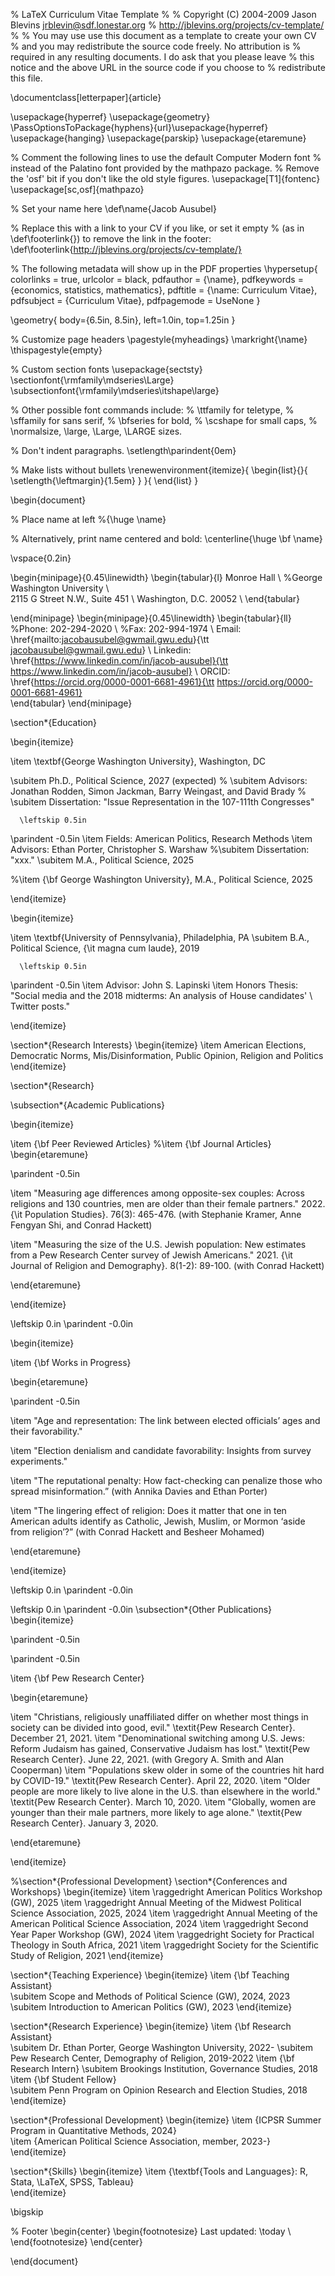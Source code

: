 % LaTeX Curriculum Vitae Template
%
% Copyright (C) 2004-2009 Jason Blevins <jrblevin@sdf.lonestar.org>
% http://jblevins.org/projects/cv-template/
%
% You may use use this document as a template to create your own CV
% and you may redistribute the source code freely. No attribution is
% required in any resulting documents. I do ask that you please leave
% this notice and the above URL in the source code if you choose to
% redistribute this file.

\documentclass[letterpaper]{article}

\usepackage{hyperref}
\usepackage{geometry}
\PassOptionsToPackage{hyphens}{url}\usepackage{hyperref}
\usepackage{hanging}
\usepackage{parskip}
\usepackage{etaremune}

% Comment the following lines to use the default Computer Modern font
% instead of the Palatino font provided by the mathpazo package.
% Remove the 'osf' bit if you don't like the old style figures.
\usepackage[T1]{fontenc}
\usepackage[sc,osf]{mathpazo}

% Set your name here
\def\name{Jacob Ausubel}

% Replace this with a link to your CV if you like, or set it empty
% (as in \def\footerlink{}) to remove the link in the footer:
\def\footerlink{http://jblevins.org/projects/cv-template/}

% The following metadata will show up in the PDF properties
\hypersetup{
  colorlinks = true,
  urlcolor = black,
  pdfauthor = {\name},
  pdfkeywords = {economics, statistics, mathematics},
  pdftitle = {\name: Curriculum Vitae},
  pdfsubject = {Curriculum Vitae},
  pdfpagemode = UseNone
}

\geometry{
  body={6.5in, 8.5in},
  left=1.0in,
  top=1.25in
}

% Customize page headers
\pagestyle{myheadings}
\markright{\name}
\thispagestyle{empty}

% Custom section fonts
\usepackage{sectsty}
\sectionfont{\rmfamily\mdseries\Large}
\subsectionfont{\rmfamily\mdseries\itshape\large}

% Other possible font commands include:
% \ttfamily for teletype,
% \sffamily for sans serif,
% \bfseries for bold,
% \scshape for small caps,
% \normalsize, \large, \Large, \LARGE sizes.

% Don't indent paragraphs.
\setlength\parindent{0em}

% Make lists without bullets
\renewenvironment{itemize}{
  \begin{list}{}{
    \setlength{\leftmargin}{1.5em}
  }
}{
  \end{list}
}

\begin{document}

% Place name at left
%{\huge \name}

% Alternatively, print name centered and bold:
\centerline{\huge \bf \name}

\vspace{0.2in}

\begin{minipage}{0.45\linewidth} 
  \begin{tabular}{l}
Monroe Hall \\
%George Washington University \\  
2115 G Street N.W., Suite 451 \\
Washington, D.C. 20052 \\
   \end{tabular}

\end{minipage}
\begin{minipage}{0.45\linewidth}
  \begin{tabular}{ll}
%Phone: 202-294-2020   \\
%Fax: 202-994-1974  \\
Email:  \href{mailto:jacobausubel@gwmail.gwu.edu}{\tt jacobausubel@gwmail.gwu.edu}   \\
Linkedin: \href{https://www.linkedin.com/in/jacob-ausubel}{\tt https://www.linkedin.com/in/jacob-ausubel} \\
ORCID: \href{https://orcid.org/0000-0001-6681-4961}{\tt https://orcid.org/0000-0001-6681-4961}    
  \end{tabular}
\end{minipage}

\section*{Education}

\begin{itemize}

\item \textbf{George Washington University}, Washington, DC


  \subitem Ph.D., Political Science, 2027 (expected) 
  %  \subitem Advisors: Jonathan Rodden, Simon Jackman, Barry Weingast, and  David Brady
%  \subitem Dissertation: "Issue Representation in the 107-111th Congresses"
	
      \leftskip 0.5in
\parindent -0.5in
   \item Fields: American Politics, Research Methods
  \item Advisors: Ethan Porter, Christopher S. Warshaw
  %\subitem Dissertation: "xxx."
  \subitem M.A., Political Science, 2025 

  %\item {\bf George Washington University}, M.A., Political Science, 2025

\end{itemize}

\begin{itemize}

\item \textbf{University of Pennsylvania}, Philadelphia, PA
    \subitem B.A., Political Science, {\it magna cum laude}, 2019
	
      \leftskip 0.5in
\parindent -0.5in
\item	Advisor: John S. Lapinski
\item Honors Thesis: "Social media and the 2018 midterms: An analysis of House candidates' \\ Twitter posts."
	
\end{itemize}

\section*{Research Interests}
\begin{itemize}
\item
American Elections, Democratic Norms, Mis/Disinformation, Public Opinion, Religion and Politics
\end{itemize} 

\section*{Research}

\subsection*{Academic Publications}

\begin{itemize}

\item {\bf Peer Reviewed Articles}
%\item {\bf Journal Articles}
\begin{etaremune}

\parindent -0.5in

\item "Measuring age differences among opposite-sex couples: Across religions and 130 countries, men are older than their female partners." 2022. {\it Population Studies}.  76(3): 465-476. (with Stephanie Kramer, Anne Fengyan Shi, and Conrad Hackett)

\item "Measuring the size of the U.S. Jewish population: New estimates from a Pew Research Center survey of Jewish Americans." 2021. {\it Journal of Religion and Demography}. 8(1-2): 89-100. (with Conrad Hackett)

\end{etaremune}

\end{itemize}

\leftskip 0.in
\parindent -0.0in

\begin{itemize}

\item {\bf Works in Progress}

\begin{etaremune}

\parindent -0.5in

\item "Age and representation: The link between elected officials’ ages and their favorability."

\item "Election denialism and candidate favorability: Insights from survey experiments."

\item "The reputational penalty: How fact-checking can penalize those who spread misinformation.” (with Annika Davies and Ethan Porter)

\item "The lingering effect of religion: Does it matter that one in ten American adults identify as Catholic, Jewish, Muslim, or Mormon ‘aside from religion’?” (with Conrad Hackett and Besheer Mohamed)

\end{etaremune}

\end{itemize}

\leftskip 0.in
\parindent -0.0in

\leftskip 0.in
\parindent -0.0in
\subsection*{Other Publications}
\begin{itemize}

\parindent -0.5in

\parindent -0.5in

\item {\bf Pew Research Center}

\begin{etaremune}

\item "Christians, religiously unaffiliated differ on whether most things in society can be divided into good, evil." \textit{Pew Research Center}. December 21, 2021.
\item "Denominational switching among U.S. Jews: Reform Judaism has gained, Conservative Judaism has lost." \textit{Pew Research Center}. June 22, 2021. (with Gregory A. Smith and Alan Cooperman)
\item "Populations skew older in some of the countries hit hard by COVID-19." \textit{Pew Research Center}. April 22, 2020.
\item "Older people are more likely to live alone in the U.S. than elsewhere in the world." \textit{Pew Research Center}. March 10, 2020.
\item "Globally, women are younger than their male partners, more likely to age alone." \textit{Pew Research Center}. January 3, 2020.

\end{etaremune}

\end{itemize}

%\section*{Professional Development}
\section*{Conferences and Workshops}
\begin{itemize}
    \item \raggedright American Politics Workshop (GW), 2025
    \item \raggedright Annual Meeting of the Midwest Political Science Association, 2025, 2024
    \item \raggedright Annual Meeting of the American Political Science Association, 2024
    \item \raggedright Second Year Paper Workshop (GW), 2024
    \item \raggedright Society for Practical Theology in South Africa, 2021
    \item \raggedright Society for the Scientific Study of Religion, 2021
\end{itemize}

\section*{Teaching Experience}
\begin{itemize}
\item {\bf Teaching Assistant}	
\subitem   Scope and Methods of Political Science (GW), 2024, 2023
\subitem   Introduction to American Politics (GW), 2023
\end{itemize}

\section*{Research Experience}
\begin{itemize}
\item {\bf Research Assistant}	
\subitem   Dr. Ethan Porter, George Washington University, 2022-
\subitem   Pew Research Center, Demography of Religion, 2019-2022
\item {\bf Research Intern}	
\subitem   Brookings Institution, Governance Studies, 2018
\item {\bf Student Fellow}	
\subitem   Penn Program on Opinion Research and Election Studies, 2018
\end{itemize}

\section*{Professional Development}
\begin{itemize}
\item {ICPSR Summer Program in Quantitative Methods, 2024}	
\item {American Political Science Association, member, 2023-}	
\end{itemize}

\section*{Skills}
\begin{itemize}
\item {\textbf{Tools and Languages}: R, Stata, \LaTeX, SPSS, Tableau}	
\end{itemize}

\bigskip

% Footer
\begin{center}
  \begin{footnotesize}
    Last updated: \today \\
  \end{footnotesize}
\end{center}

\end{document}
